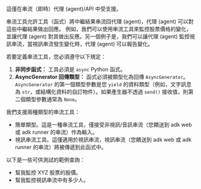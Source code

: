 這僅在串流（即時）代理 (agent)/API 中受支援。

串流工具允許工具（函式）將中繼結果串流回代理 (agent)，代理 (agent) 可以對這些中繼結果做出回應。
例如，我們可以使用串流工具來監控股票價格的變化，並讓代理 (agent) 對其做出反應。另一個例子是，我們可以讓代理 (agent) 監控視訊串流，當視訊串流發生變化時，代理 (agent) 可以報告變化。

若要定義串流工具，您必須遵守以下規定：

1.  **非同步函式：** 工具必須是 `async` Python 函式。
2.  **AsyncGenerator 回傳類型：** 函式必須被類型化為回傳 `AsyncGenerator`。 `AsyncGenerator` 的第一個類型參數是您 `yield` 的資料類型（例如，文字訊息為 `str`，或結構化資料的自訂物件）。如果產生器不透過 `send()` 接收值，則第二個類型參數通常為 `None`。


我們支援兩種類型的串流工具：
- 簡單類型。這是一種串流工具，僅接受非視訊/音訊串流（您饋送到 adk web 或 adk runner 的串流）作為輸入。
- 視訊串流工具。這僅適用於視訊串流，視訊串流（您饋送到 adk web 或 adk runner 的串流）將被傳遞到此函式中。


以下是一些可供測試的範例查詢：
- 幫我監控 XYZ 股票的股價。
- 幫我監控視訊串流中有多少人。
